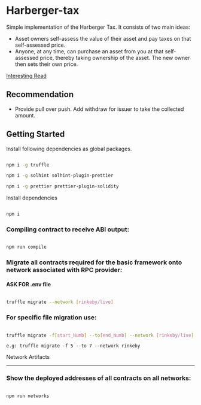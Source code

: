 
# Harberger-tax

Simple implementation of the Harberger Tax. It consists of two main ideas:

-   Asset owners self-assess the value of their asset and pay taxes on that self-assessed price.
-   Anyone, at any time, can purchase an asset from you at that self-assessed price, thereby taking ownership of the asset. The new owner then sets their own price.

[Interesting Read](https://medium.com/@simondlr/what-is-harberger-tax-where-does-the-blockchain-fit-in-1329046922c6)
## Recommendation

 - Provide pull over push. Add withdraw for issuer to take the collected amount.
 

## Getting Started

  

Install following dependencies as global packages.

  

```sh

npm i -g truffle

npm i -g solhint solhint-plugin-prettier

npm i -g prettier prettier-plugin-solidity

```

Install dependencies

  

```sh

npm i

```

  

### Compiling contract to receive ABI output:

  

```bash

npm run compile

```

  

### Migrate all contracts required for the basic framework onto network associated with RPC provider:

  

#### ASK FOR .env file

  

```bash

truffle migrate --network [rinkeby/live]

```

### For specific file migration use:

```bash

truffle migrate -f[start_Numb] --to[end_Numb] --network [rinkeby/live]

```

`e.g: truffle migrate -f 5 --to 7 --network rinkeby`

  

Network Artifacts

-----------------

  

### Show the deployed addresses of all contracts on all networks:

  

```bash

npm run networks

```

  
